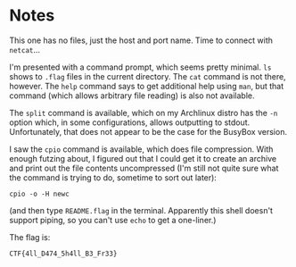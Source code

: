 # Notes

This one has no files, just the host and port name. Time to connect with `netcat`...

I'm presented with a command prompt, which seems pretty minimal. `ls` shows to `.flag` files in the current directory. The `cat` command is not there, however. The `help` command says to get additional help using `man`, but that command (which allows arbitrary file reading) is also not available.

The `split` command is available, which on my Archlinux distro has the `-n` option which, in some configurations, allows outputting to stdout. Unfortunately, that does not appear to be the case for the BusyBox version.

I saw the `cpio` command is available, which does file compression. With enough futzing about, I figured out that I could get it to create an archive and print out the file contents uncompressed (I'm still not quite sure what the command is trying to do, sometime to sort out later):
```
cpio -o -H newc
```
(and then type `README.flag` in the terminal. Apparently this shell doesn't support piping, so you can't use `echo` to get a one-liner.)

The flag is:
```
CTF{4ll_D474_5h4ll_B3_Fr33}
```
